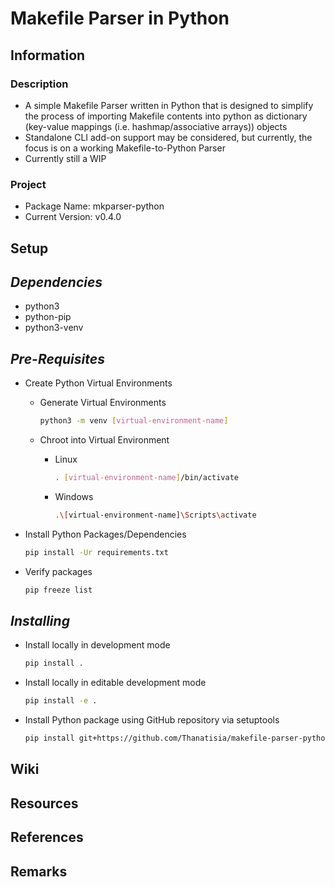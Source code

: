 Makefile Parser in Python
=========================

## Information

### Description
+ A simple Makefile Parser written in Python that is designed to simplify the process of importing Makefile contents into python as dictionary (key-value mappings (i.e. hashmap/associative arrays)) objects
+ Standalone CLI add-on support may be considered, but currently, the focus is on a working Makefile-to-Python Parser
+ Currently still a WIP

### Project
+ Package Name: mkparser-python
+ Current Version: v0.4.0

## Setup

*Dependencies*
--------------
+ python3
+ python-pip
+ python3-venv

*Pre-Requisites*
----------------
- Create Python Virtual Environments
    - Generate Virtual Environments
        ```bash
        python3 -m venv [virtual-environment-name]
        ```

    - Chroot into Virtual Environment
        - Linux
            ```bash
            . [virtual-environment-name]/bin/activate
            ```
        - Windows
            ```bash
            .\[virtual-environment-name]\Scripts\activate
            ```

- Install Python Packages/Dependencies
    ```bash
    pip install -Ur requirements.txt
    ```

- Verify packages
    ```bash
    pip freeze list
    ```

*Installing*
------------
- Install locally in development mode
    ```bash
    pip install .
    ```

- Install locally in editable development mode
    ```bash
    pip install -e .
    ```

- Install Python package using GitHub repository via setuptools
    ```bash
    pip install git+https://github.com/Thanatisia/makefile-parser-python
    ```

## Wiki

## Resources

## References

## Remarks

